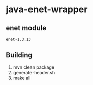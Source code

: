 # java-enet-wrapper

## enet module

`enet-1.3.13`

## Building

1. mvn clean package
2. generate-header.sh
3. make all
